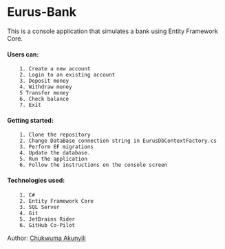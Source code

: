 # Eurus-Bank
This is a console application that simulates a bank using Entity Framework Core.

#### Users can:
```
    1. Create a new account
    2. Login to an existing account
    3. Deposit money
    4. Withdraw money
    5 Transfer money
    6. Check balance
    7. Exit
```
#### Getting started:
```
    1. Clone the repository
    2. Change DataBase connection string in EurusDbContextFactory.cs
    3. Perform EF migrations
    4. Update the database.
    5. Run the application
    6. Follow the instructions on the console screen
```
#### Technologies used:
```
    1. C#
    2. Entity Framework Core
    3. SQL Server
    4. Git
    5. JetBrains Rider
    6. GitHub Co-Pilot
```

Author: [Chukwuma Akunyili](https://www.linkedin.com/in/chukwuma-akunyili-413176156/)